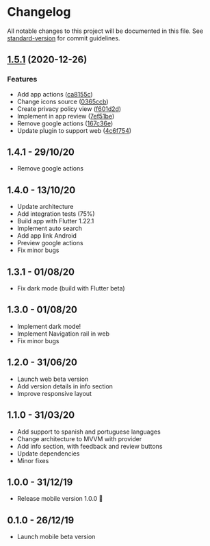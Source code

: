 # Changelog

All notable changes to this project will be documented in this file. See [standard-version](https://github.com/conventional-changelog/standard-version) for commit guidelines.

## [1.5.1](https://github.com/deandreamatias/tv-randshow/compare/v1.4.0...v1.5.1) (2020-12-26)


### Features

* Add app actions ([ca8155c](https://github.com/deandreamatias/tv-randshow/commit/ca8155cb845552ba1603bffd37aeb551cb6e45fd))
* Change icons source ([0365ccb](https://github.com/deandreamatias/tv-randshow/commit/0365ccb3ec4fb70a49505516564e79b8d4483715))
* Create privacy policy view ([f601d2d](https://github.com/deandreamatias/tv-randshow/commit/f601d2d0a83cb040c177af32157e72c1f8afac0a))
* Implement in app review ([7ef51be](https://github.com/deandreamatias/tv-randshow/commit/7ef51bed5f257e988a2456189d1b46db4110c52b))
* Remove google actions ([167c36e](https://github.com/deandreamatias/tv-randshow/commit/167c36e2f274977010d45a775dd57f4a59bd4671))
* Update plugin to support web ([4c6f754](https://github.com/deandreamatias/tv-randshow/commit/4c6f75493e1af8bbae4f35a0ce801fe152217de5))

## 1.4.1 - 29/10/20

- Remove google actions

## 1.4.0 - 13/10/20

- Update architecture
- Add integration tests (75%)
- Build app with Flutter 1.22.1
- Implement auto search
- Add app link Android
- Preview google actions
- Fix minor bugs

## 1.3.1 - 01/08/20

- Fix dark mode (build with Flutter beta)

## 1.3.0 - 01/08/20

- Implement dark mode!
- Implement Navigation rail in web
- Fix minor bugs

## 1.2.0 - 31/06/20

- Launch web beta version
- Add version details in info section
- Improve responsive layout

## 1.1.0 - 31/03/20

 - Add support to spanish and portuguese languages
 - Change architecture to MVVM with provider
 - Add info section, with feedback and review buttons
 - Update dependencies
 - Minor fixes

## 1.0.0 - 31/12/19

 - Release mobile version 1.0.0 🚀

## 0.1.0 - 26/12/19

 - Launch mobile beta version